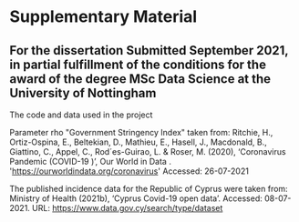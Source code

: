 # Supplementary Material
## For the dissertation Submitted September 2021, in partial fulfillment of the conditions for the award of the degree MSc Data Science at the University of Nottingham
The code and data used in the project 

Parameter rho "Government Stringency Index" taken from:
Ritchie, H., Ortiz-Ospina, E., Beltekian, D., Mathieu, E., Hasell, J., Macdonald, B.,
Giattino, C., Appel, C., Rod´es-Guirao, L. & Roser, M. (2020), ‘Coronavirus Pandemic
(COVID-19 )’, Our World in Data . 'https://ourworldindata.org/coronavirus' Accessed: 26-07-2021

The published incidence data for the Republic of Cyprus were taken from:
Ministry of Health (2021b), ‘Cyprus Covid-19 open data’. Accessed: 08-07-2021.
URL: https://www.data.gov.cy/search/type/dataset
